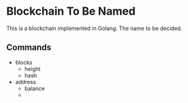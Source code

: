 # Blockchain To Be Named

This is a blockchain implemented in Golang. The name to be decided.

## Commands

- blocks
  - height
  - hash
- address
  - balance
  -
